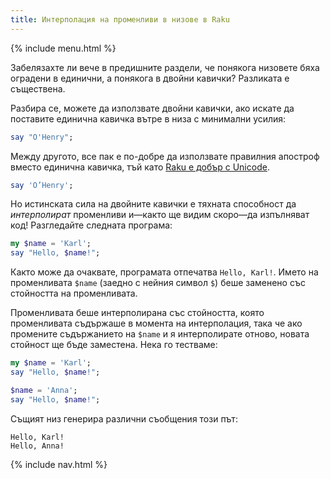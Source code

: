 ```yaml
---
title: Интерполация на променливи в низове в Raku
---
```


{% include menu.html %}

Забелязахте ли вече в предишните раздели, че понякога низовете бяха оградени в единични, а понякога в двойни кавички? Разликата е съществена.

Разбира се, можете да използвате двойни кавички, ако искате да поставите единична кавичка вътре в низа с минимални усилия:

```raku
say "O'Henry";
```

Между другото, все пак е по-добре да използвате правилния апостроф вместо единична кавичка, тъй като [Raku е добър с Unicode](../../on-unicode).

```raku
say 'O’Henry';
```

Но истинската сила на двойните кавички е тяхната способност да _интерполират_ променливи и—както ще видим скоро—да изпълняват код! Разгледайте следната програма:

```raku
my $name = 'Karl';
say "Hello, $name!";
```

Както може да очаквате, програмата отпечатва `Hello, Karl!`. Името на променливата `$name` (заедно с нейния символ `$`) беше заменено със стойността на променливата.

Променливата беше интерполирана със стойността, която променливата съдържаше в момента на интерполация, така че ако промените съдържанието на `$name` и я интерполирате отново, новата стойност ще бъде заместена. Нека го тестваме:

```raku
my $name = 'Karl';
say "Hello, $name!";

$name = 'Anna';
say "Hello, $name!";
```

Същият низ генерира различни съобщения този път:

    Hello, Karl!
    Hello, Anna!

{% include nav.html %}